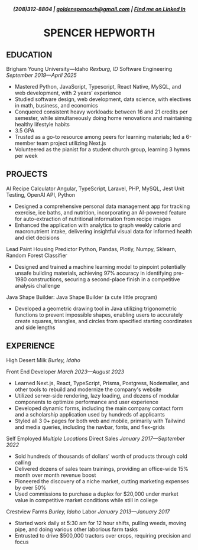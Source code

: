 ***<p style="text-align: center;">(208)312-8804  | goldenspencerh@gmail.com | <a href="https://www.linkedin.com/in/spencer-hepworth/"> Find me on Linked In </a> </p>***
<h1 style="text-align: center;">SPENCER HEPWORTH </h1>

## EDUCATION

Brigham Young University—Idaho _Rexburg, ID_
Software Engineering _September 2019—April 2025_

- Mastered Python, JavaScript, Typescript, React Native, MySQL, and web development, with 2 years’ experience
- Studied software design, web development, data science, with electives in math, business, and economics
- Conquered consistent heavy workloads: between 16 and 21 credits per semester, while simultaneously doing home
    renovations and maintaining healthy lifestyle habits
- 3.5 GPA
- Trusted as a go-to resource among peers for learning materials; led a 6-member team project utilizing Next.js
- Volunteered as the pianist for a student church group, learning 3 hymns per week

## PROJECTS

AI Recipe Calculator
Angular, TypeScript, Laravel, PHP, MySQL, Jest Unit Testing, OpenAI API, Python

- Designed a comprehensive personal data management app for tracking exercise, ice baths, and nutrition, incorporating
    an AI-powered feature for auto-extraction of nutritional information from recipe images
- Enhanced the application with analytics to graph weekly calorie and macronutrient intake, delivering insightful visual data
    for informed health and diet decisions

Lead Paint Housing Predictor
Python, Pandas, Plotly, Numpy, Sklearn, Random Forest Classifier

- Designed and trained a machine learning model to pinpoint potentially unsafe building materials, achieving 97% accuracy
    in identifying pre-1980 constructions, securing a second-place finish in a competitive analysis challenge

Java Shape Builder: Java
Shape Builder (a cute little program)

- Developed a geometric drawing tool in Java utilizing trigonometric functions to prevent impossible shapes, enabling users
    to accurately create squares, triangles, and circles from specified starting coordinates and side lengths

## EXPERIENCE

High Desert Milk _Burley, Idaho_

Front End Developer _March 2023—August 2023_

- Learned Next.js, React, TypeScript, Prisma, Postgress, Nodemailer, and other tools to rebuild and modernize the
    company's website
- Utilized server-side rendering, lazy loading, and dozens of modular components to optimize performance and user
    experience
- Developed dynamic forms, including the main company contact form and a scholarship application used by hundreds of
    applicants
- Styled all 3 0+ pages for both web and mobile, primarily with Tailwind and media queries, including the navbar, fonts, and
    flex-grids

Self Employed _Multiple Locations_
Direct Sales _January 2017—September 2022_

- Sold hundreds of thousands of dollars' worth of products through cold calling
- Delivered dozens of sales team trainings, providing an office-wide 15% month over month revenue boost
- Pioneered the discovery of a niche market, cutting marketing expenses by over 50%
- Used commissions to purchase a duplex for $20,000 under market value in competitive market conditions while still in
    college

Crestview Farms _Burley, Idaho_
Labor _January 2013—January 2017_

- Started work daily at 5:30 am for 12 hour shifts, pulling weeds, moving pipe, and doing various other laborious farm tasks
- Entrusted to drive $500,000 tractors over crops, requiring precision and focus


